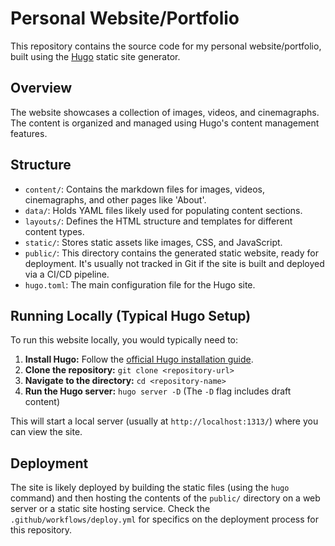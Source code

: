 # Personal Website/Portfolio

This repository contains the source code for my personal website/portfolio, built using the [Hugo](https://gohugo.io/) static site generator.

## Overview

The website showcases a collection of images, videos, and cinemagraphs. The content is organized and managed using Hugo's content management features.

## Structure

- `content/`: Contains the markdown files for images, videos, cinemagraphs, and other pages like 'About'.
- `data/`: Holds YAML files likely used for populating content sections.
- `layouts/`: Defines the HTML structure and templates for different content types.
- `static/`: Stores static assets like images, CSS, and JavaScript.
- `public/`: This directory contains the generated static website, ready for deployment. It's usually not tracked in Git if the site is built and deployed via a CI/CD pipeline.
- `hugo.toml`: The main configuration file for the Hugo site.

## Running Locally (Typical Hugo Setup)

To run this website locally, you would typically need to:

1.  **Install Hugo:** Follow the [official Hugo installation guide](https://gohugo.io/installation/).
2.  **Clone the repository:** `git clone <repository-url>`
3.  **Navigate to the directory:** `cd <repository-name>`
4.  **Run the Hugo server:** `hugo server -D` (The `-D` flag includes draft content)

This will start a local server (usually at `http://localhost:1313/`) where you can view the site.

## Deployment

The site is likely deployed by building the static files (using the `hugo` command) and then hosting the contents of the `public/` directory on a web server or a static site hosting service. Check the `.github/workflows/deploy.yml` for specifics on the deployment process for this repository.
